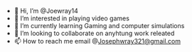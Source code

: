 - 👋 Hi, I’m @Joewray14
- 👀 I’m interested in playing video games 
- 🌱 I’m currently learning Gaming and computer simulations
- 💞️ I’m looking to collaborate on anyhtung work releated
- 📫 How to reach me email @Josephwray321@gmail.com

<!---
Joewray14/Joewray14 is a ✨ special ✨ repository because its `README.md` (this file) appears on your GitHub profile.
You can click the Preview link to take a look at your changes.
--->
